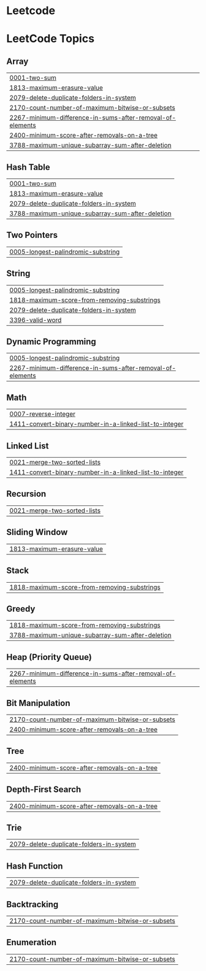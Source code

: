 # Leetcode
<!---LeetCode Topics Start-->
# LeetCode Topics
## Array
|  |
| ------- |
| [0001-two-sum](https://github.com/aliazam1291/Leetcode/tree/master/0001-two-sum) |
| [1813-maximum-erasure-value](https://github.com/aliazam1291/Leetcode/tree/master/1813-maximum-erasure-value) |
| [2079-delete-duplicate-folders-in-system](https://github.com/aliazam1291/Leetcode/tree/master/2079-delete-duplicate-folders-in-system) |
| [2170-count-number-of-maximum-bitwise-or-subsets](https://github.com/aliazam1291/Leetcode/tree/master/2170-count-number-of-maximum-bitwise-or-subsets) |
| [2267-minimum-difference-in-sums-after-removal-of-elements](https://github.com/aliazam1291/Leetcode/tree/master/2267-minimum-difference-in-sums-after-removal-of-elements) |
| [2400-minimum-score-after-removals-on-a-tree](https://github.com/aliazam1291/Leetcode/tree/master/2400-minimum-score-after-removals-on-a-tree) |
| [3788-maximum-unique-subarray-sum-after-deletion](https://github.com/aliazam1291/Leetcode/tree/master/3788-maximum-unique-subarray-sum-after-deletion) |
## Hash Table
|  |
| ------- |
| [0001-two-sum](https://github.com/aliazam1291/Leetcode/tree/master/0001-two-sum) |
| [1813-maximum-erasure-value](https://github.com/aliazam1291/Leetcode/tree/master/1813-maximum-erasure-value) |
| [2079-delete-duplicate-folders-in-system](https://github.com/aliazam1291/Leetcode/tree/master/2079-delete-duplicate-folders-in-system) |
| [3788-maximum-unique-subarray-sum-after-deletion](https://github.com/aliazam1291/Leetcode/tree/master/3788-maximum-unique-subarray-sum-after-deletion) |
## Two Pointers
|  |
| ------- |
| [0005-longest-palindromic-substring](https://github.com/aliazam1291/Leetcode/tree/master/0005-longest-palindromic-substring) |
## String
|  |
| ------- |
| [0005-longest-palindromic-substring](https://github.com/aliazam1291/Leetcode/tree/master/0005-longest-palindromic-substring) |
| [1818-maximum-score-from-removing-substrings](https://github.com/aliazam1291/Leetcode/tree/master/1818-maximum-score-from-removing-substrings) |
| [2079-delete-duplicate-folders-in-system](https://github.com/aliazam1291/Leetcode/tree/master/2079-delete-duplicate-folders-in-system) |
| [3396-valid-word](https://github.com/aliazam1291/Leetcode/tree/master/3396-valid-word) |
## Dynamic Programming
|  |
| ------- |
| [0005-longest-palindromic-substring](https://github.com/aliazam1291/Leetcode/tree/master/0005-longest-palindromic-substring) |
| [2267-minimum-difference-in-sums-after-removal-of-elements](https://github.com/aliazam1291/Leetcode/tree/master/2267-minimum-difference-in-sums-after-removal-of-elements) |
## Math
|  |
| ------- |
| [0007-reverse-integer](https://github.com/aliazam1291/Leetcode/tree/master/0007-reverse-integer) |
| [1411-convert-binary-number-in-a-linked-list-to-integer](https://github.com/aliazam1291/Leetcode/tree/master/1411-convert-binary-number-in-a-linked-list-to-integer) |
## Linked List
|  |
| ------- |
| [0021-merge-two-sorted-lists](https://github.com/aliazam1291/Leetcode/tree/master/0021-merge-two-sorted-lists) |
| [1411-convert-binary-number-in-a-linked-list-to-integer](https://github.com/aliazam1291/Leetcode/tree/master/1411-convert-binary-number-in-a-linked-list-to-integer) |
## Recursion
|  |
| ------- |
| [0021-merge-two-sorted-lists](https://github.com/aliazam1291/Leetcode/tree/master/0021-merge-two-sorted-lists) |
## Sliding Window
|  |
| ------- |
| [1813-maximum-erasure-value](https://github.com/aliazam1291/Leetcode/tree/master/1813-maximum-erasure-value) |
## Stack
|  |
| ------- |
| [1818-maximum-score-from-removing-substrings](https://github.com/aliazam1291/Leetcode/tree/master/1818-maximum-score-from-removing-substrings) |
## Greedy
|  |
| ------- |
| [1818-maximum-score-from-removing-substrings](https://github.com/aliazam1291/Leetcode/tree/master/1818-maximum-score-from-removing-substrings) |
| [3788-maximum-unique-subarray-sum-after-deletion](https://github.com/aliazam1291/Leetcode/tree/master/3788-maximum-unique-subarray-sum-after-deletion) |
## Heap (Priority Queue)
|  |
| ------- |
| [2267-minimum-difference-in-sums-after-removal-of-elements](https://github.com/aliazam1291/Leetcode/tree/master/2267-minimum-difference-in-sums-after-removal-of-elements) |
## Bit Manipulation
|  |
| ------- |
| [2170-count-number-of-maximum-bitwise-or-subsets](https://github.com/aliazam1291/Leetcode/tree/master/2170-count-number-of-maximum-bitwise-or-subsets) |
| [2400-minimum-score-after-removals-on-a-tree](https://github.com/aliazam1291/Leetcode/tree/master/2400-minimum-score-after-removals-on-a-tree) |
## Tree
|  |
| ------- |
| [2400-minimum-score-after-removals-on-a-tree](https://github.com/aliazam1291/Leetcode/tree/master/2400-minimum-score-after-removals-on-a-tree) |
## Depth-First Search
|  |
| ------- |
| [2400-minimum-score-after-removals-on-a-tree](https://github.com/aliazam1291/Leetcode/tree/master/2400-minimum-score-after-removals-on-a-tree) |
## Trie
|  |
| ------- |
| [2079-delete-duplicate-folders-in-system](https://github.com/aliazam1291/Leetcode/tree/master/2079-delete-duplicate-folders-in-system) |
## Hash Function
|  |
| ------- |
| [2079-delete-duplicate-folders-in-system](https://github.com/aliazam1291/Leetcode/tree/master/2079-delete-duplicate-folders-in-system) |
## Backtracking
|  |
| ------- |
| [2170-count-number-of-maximum-bitwise-or-subsets](https://github.com/aliazam1291/Leetcode/tree/master/2170-count-number-of-maximum-bitwise-or-subsets) |
## Enumeration
|  |
| ------- |
| [2170-count-number-of-maximum-bitwise-or-subsets](https://github.com/aliazam1291/Leetcode/tree/master/2170-count-number-of-maximum-bitwise-or-subsets) |
<!---LeetCode Topics End-->